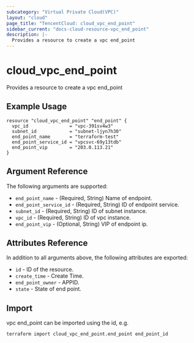 ```yaml
---
subcategory: "Virtual Private Cloud(VPC)"
layout: "cloud"
page_title: "TencentCloud: cloud_vpc_end_point"
sidebar_current: "docs-cloud-resource-vpc_end_point"
description: |-
  Provides a resource to create a vpc end_point
---
```


# cloud_vpc_end_point

Provides a resource to create a vpc end_point

## Example Usage

```hcl
resource "cloud_vpc_end_point" "end_point" {
  vpc_id               = "vpc-391sv4w3"
  subnet_id            = "subnet-ljyn7h30"
  end_point_name       = "terraform-test"
  end_point_service_id = "vpcsvc-69y13tdb"
  end_point_vip        = "203.0.113.21"
}
```

## Argument Reference

The following arguments are supported:

* `end_point_name` - (Required, String) Name of endpoint.
* `end_point_service_id` - (Required, String) ID of endpoint service.
* `subnet_id` - (Required, String) ID of subnet instance.
* `vpc_id` - (Required, String) ID of vpc instance.
* `end_point_vip` - (Optional, String) VIP of endpoint ip.

## Attributes Reference

In addition to all arguments above, the following attributes are exported:

* `id` - ID of the resource.
* `create_time` - Create Time.
* `end_point_owner` - APPID.
* `state` - State of end point.


## Import

vpc end_point can be imported using the id, e.g.

```
terraform import cloud_vpc_end_point.end_point end_point_id
```

